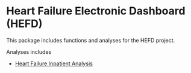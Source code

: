 # Heart Failure Electronic Dashboard (HEFD)

This package includes functions and analyses for the HEFD project.


Analyses includes

- [Heart Failure Inpatient Analysis](https://pages.github.sydney.edu.au/speed-extract/hefd/articles/inpatient_analysis.html)